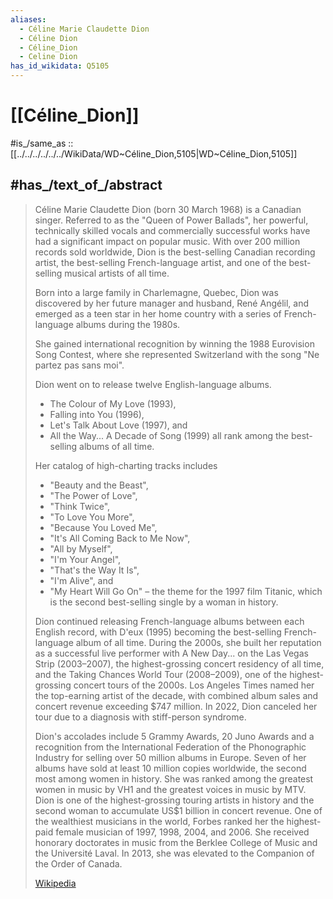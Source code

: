 ```yaml
---
aliases:
  - Céline Marie Claudette Dion
  - Céline Dion
  - Céline_Dion
  - Celine Dion
has_id_wikidata: Q5105
---
```


# [[Céline_Dion]] 

#is_/same_as :: [[../../../../../../WikiData/WD~Céline_Dion,5105|WD~Céline_Dion,5105]] 

## #has_/text_of_/abstract 

> Céline Marie Claudette Dion (born 30 March 1968) is a Canadian singer. 
> Referred to as the "Queen of Power Ballads", her powerful, technically skilled vocals 
> and commercially successful works have had a significant impact on popular music. 
> With over 200 million records sold worldwide, Dion is the best-selling Canadian recording artist, 
> the best-selling French-language artist, and one of the best-selling musical artists of all time.
>
> Born into a large family in Charlemagne, Quebec, 
> Dion was discovered by her future manager and husband, René Angélil, 
> and emerged as a teen star in her home country 
> with a series of French-language albums during the 1980s. 
> 
> She gained international recognition by winning the 1988 Eurovision Song Contest, 
> where she represented Switzerland with the song "Ne partez pas sans moi". 
> 
> Dion went on to release twelve English-language albums. 
> - The Colour of My Love (1993), 
> - Falling into You (1996), 
> - Let's Talk About Love (1997), and 
> - All the Way... A Decade of Song (1999) 
> all rank among the best-selling albums of all time. 
> 
> Her catalog of high-charting tracks includes 
> - "Beauty and the Beast", 
> - "The Power of Love", 
> - "Think Twice", 
> - "To Love You More", 
> - "Because You Loved Me", 
> - "It's All Coming Back to Me Now", 
> - "All by Myself", 
> - "I'm Your Angel", 
> - "That's the Way It Is", 
> - "I'm Alive", and 
> - "My Heart Will Go On" – the theme for the 1997 film Titanic, 
>   which is the second best-selling single by a woman in history.
>
> Dion continued releasing French-language albums between each English record, with D'eux (1995) becoming the best-selling French-language album of all time. During the 2000s, she built her reputation as a successful live performer with A New Day... on the Las Vegas Strip (2003–2007), the highest-grossing concert residency of all time, and the Taking Chances World Tour (2008–2009), one of the highest-grossing concert tours of the 2000s. Los Angeles Times named her the top-earning artist of the decade, with combined album sales and concert revenue exceeding $747 million. In 2022, Dion canceled her tour due to a diagnosis with stiff-person syndrome.
>
> Dion's accolades include 5 Grammy Awards, 20 Juno Awards and a recognition from the International Federation of the Phonographic Industry for selling over 50 million albums in Europe. Seven of her albums have sold at least 10 million copies worldwide, the second most among women in history. She was ranked among the greatest women in music by VH1 and the greatest voices in music by MTV. Dion is one of the highest-grossing touring artists in history and the second woman to accumulate US$1 billion in concert revenue. One of the wealthiest musicians in the world, Forbes ranked her the highest-paid female musician of 1997, 1998, 2004, and 2006. She received honorary doctorates in music from the Berklee College of Music and the Université Laval. In 2013, she was elevated to the Companion of the Order of Canada.
>
> [Wikipedia](https://en.wikipedia.org/wiki/Celine%20Dion) 

